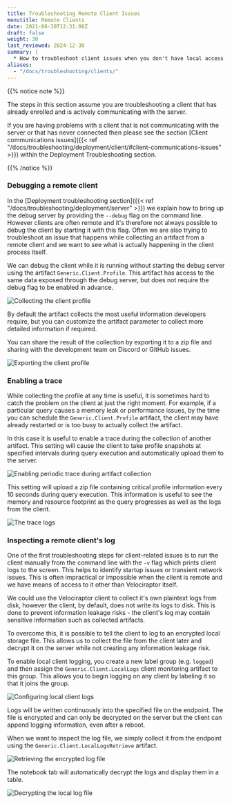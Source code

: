 ```yaml
---
title: Troubleshooting Remote Client Issues
menutitle: Remote Clients
date: 2021-06-30T12:31:08Z
draft: false
weight: 30
last_reviewed: 2024-12-30
summary: |
  * How to troubleshoot client issues when you don't have local access to the client.
aliases:
  - "/docs/troubleshooting/clients/"
---
```


{{% notice note %}}

The steps in this section assume you are troubleshooting a client that has
already enrolled and is actively communicating with the server.

If you are having problems with a client that is not communicating with the
server or that has never connected then please see the section
[Client communications issues]({{< ref "/docs/troubleshooting/deployment/client/#client-communications-issues" >}})
within the Deployment Troubleshooting section.

{{% /notice %}}

### Debugging a remote client

In the
[Deployment troubleshooting section]({{< ref "/docs/troubleshooting/deployment/server" >}})
we explain how to bring up the debug server by providing the `--debug` flag on
the command line. However clients are often remote and it's therefore not always
possible to debug the client by starting it with this flag. Often we are also
trying to troubleshoot an issue that happens while collecting an artifact from a
remote client and we want to see what is actually happening in the client
process itself.

We can debug the client while it is running without starting the debug server
using the artifact `Generic.Client.Profile`. This artifact has access to the
same data exposed through the debug server, but does not require the debug flag
to be enabled in advance.

![Collecting the client profile](client_profile_artifact.png)

By default the artifact collects the most useful information
developers require, but you can customize the artifact parameter to
collect more detailed information if required.

You can share the result of the collection by exporting it to a zip
file and sharing with the development team on Discord or GitHub
issues.

![Exporting the client profile](exporting_client_profile.svg)

### Enabling a trace

While collecting the profile at any time is useful, it is sometimes
hard to catch the problem on the client at just the right moment. For
example, if a particular query causes a memory leak or performance
issues, by the time you can schedule the `Generic.Client.Profile`
artifact, the client may have already restarted or is too busy to
actually collect the artifact.

In this case it is useful to enable a trace during the collection of
another artifact. This setting will cause the client to take profile
snapshots at specified intervals during query execution and
automatically upload them to the server.

![Enabling periodic trace during artifact collection](enabling_trace.png)

This setting will upload a zip file containing critical profile
information every 10 seconds during query execution. This information
is useful to see the memory and resource footprint as the query
progresses as well as the logs from the client.

![The trace logs](trace_logs.png)

### Inspecting a remote client's log

One of the first troubleshooting steps for client-related issues is to run the
client manually from the command line with the `-v` flag which prints client
logs to the screen. This helps to identify startup issues or transient network
issues. This is often impractical or impossible when the client is remote and we
have means of access to it other than Velociraptor itself.

We could use the Velociraptor client to collect it's own plaintext logs from
disk, however the client, by default, does not write its logs to disk. This is
done to prevent information leakage risks - the client's log may contain
sensitive information such as collected artifacts.

To overcome this, it is possible to tell the client to log to an encrypted local
storage file. This allows us to collect the file from the client later and
decrypt it on the server while not creating any information leakage risk.

To enable local client logging, you create a new label group
(e.g. `logged`) and then assign the `Generic.Client.LocalLogs` client
monitoring artifact to this group. This allows you to begin logging on
any client by labeling it so that it joins the group.

![Configuring local client logs](local_client_logs.png)

Logs will be written continuously into the specified file on the
endpoint. The file is encrypted and can only be decrypted on the
server but the client can append logging information, even after a
reboot.

When we want to inspect the log file, we simply collect it from the
endpoint using the `Generic.Client.LocalLogsRetrieve` artifact.

![Retrieving the encrypted log file](encrypted_local_log_file.png)

The notebook tab will automatically decrypt the logs and display them
in a table.

![Decrypting the local log file](reading_encrypted_file.png)

